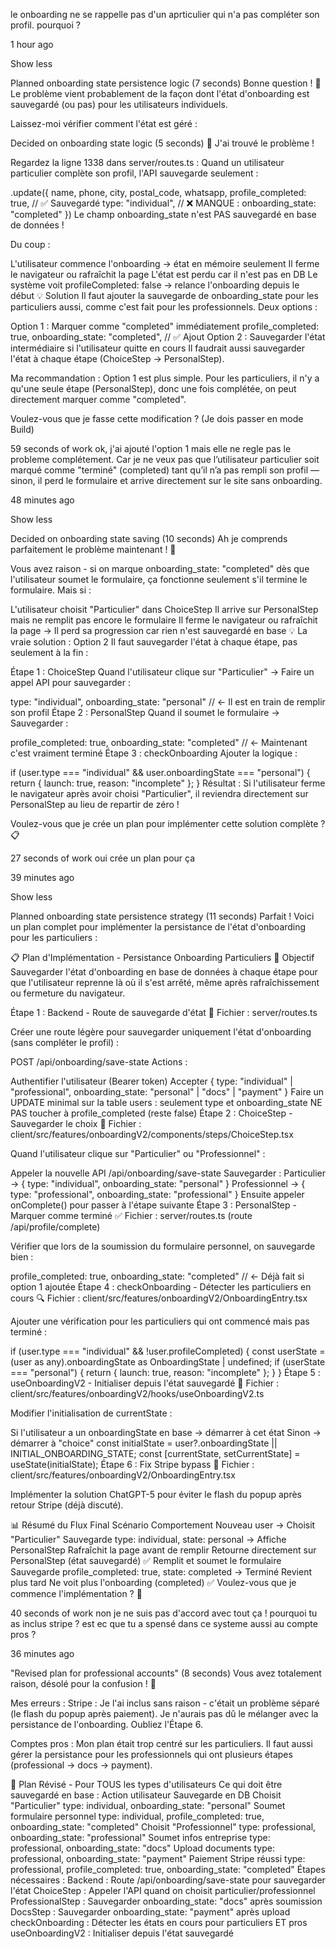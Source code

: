le onboarding ne se rappelle pas d'un aprticulier qui n'a pas compléter son profil. pourquoi ?

1 hour ago

Show less

Planned onboarding state persistence logic (7 seconds)
Bonne question ! 🤔 Le problème vient probablement de la façon dont l'état d'onboarding est sauvegardé (ou pas) pour les utilisateurs individuels.

Laissez-moi vérifier comment l'état est géré :


Decided on onboarding state logic (5 seconds)
🎯 J'ai trouvé le problème !

Regardez la ligne 1338 dans server/routes.ts : Quand un utilisateur particulier complète son profil, l'API sauvegarde seulement :

.update({
  name,
  phone,
  city,
  postal_code,
  whatsapp,
  profile_completed: true,  // ✅ Sauvegardé
  type: "individual",
  // ❌ MANQUE : onboarding_state: "completed"
})
Le champ onboarding_state n'est PAS sauvegardé en base de données !

Du coup :

L'utilisateur commence l'onboarding → état en mémoire seulement
Il ferme le navigateur ou rafraîchit la page
L'état est perdu car il n'est pas en DB
Le système voit profileCompleted: false → relance l'onboarding depuis le début
💡 Solution
Il faut ajouter la sauvegarde de onboarding_state pour les particuliers aussi, comme c'est fait pour les professionnels. Deux options :

Option 1 : Marquer comme "completed" immédiatement
profile_completed: true,
onboarding_state: "completed", // ✅ Ajout
Option 2 : Sauvegarder l'état intermédiaire si l'utilisateur quitte en cours
Il faudrait aussi sauvegarder l'état à chaque étape (ChoiceStep → PersonalStep).

Ma recommandation : Option 1 est plus simple. Pour les particuliers, il n'y a qu'une seule étape (PersonalStep), donc une fois complétée, on peut directement marquer comme "completed".

Voulez-vous que je fasse cette modification ? (Je dois passer en mode Build)

59 seconds of work
ok, j'ai ajouté l'option 1 mais elle ne regle pas le probleme complétement.
Car je ne veux pas que l’utilisateur particulier soit marqué comme "terminé" (completed) tant qu’il n’a pas rempli son profil — sinon, il perd le formulaire et arrive directement sur le site sans onboarding.

48 minutes ago

Show less

Decided on onboarding state saving (10 seconds)
Ah je comprends parfaitement le problème maintenant ! 🎯

Vous avez raison - si on marque onboarding_state: "completed" dès que l'utilisateur soumet le formulaire, ça fonctionne seulement s'il termine le formulaire. Mais si :

L'utilisateur choisit "Particulier" dans ChoiceStep
Il arrive sur PersonalStep mais ne remplit pas encore le formulaire
Il ferme le navigateur ou rafraîchit la page
→ Il perd sa progression car rien n'est sauvegardé en base
💡 La vraie solution : Option 2
Il faut sauvegarder l'état à chaque étape, pas seulement à la fin :

Étape 1 : ChoiceStep
Quand l'utilisateur clique sur "Particulier" → Faire un appel API pour sauvegarder :

type: "individual",
onboarding_state: "personal"  // ← Il est en train de remplir son profil
Étape 2 : PersonalStep
Quand il soumet le formulaire → Sauvegarder :

profile_completed: true,
onboarding_state: "completed"  // ← Maintenant c'est vraiment terminé
Étape 3 : checkOnboarding
Ajouter la logique :

if (user.type === "individual" && user.onboardingState === "personal") {
  return { launch: true, reason: "incomplete" };
}
Résultat : Si l'utilisateur ferme le navigateur après avoir choisi "Particulier", il reviendra directement sur PersonalStep au lieu de repartir de zéro !

Voulez-vous que je crée un plan pour implémenter cette solution complète ? 📋

27 seconds of work
oui crée un plan pour ça

39 minutes ago

Show less

Planned onboarding state persistence strategy (11 seconds)
Parfait ! Voici un plan complet pour implémenter la persistance de l'état d'onboarding pour les particuliers :

📋 Plan d'Implémentation - Persistance Onboarding Particuliers
🎯 Objectif
Sauvegarder l'état d'onboarding en base de données à chaque étape pour que l'utilisateur reprenne là où il s'est arrêté, même après rafraîchissement ou fermeture du navigateur.

Étape 1 : Backend - Route de sauvegarde d'état 🔧
Fichier : server/routes.ts

Créer une route légère pour sauvegarder uniquement l'état d'onboarding (sans compléter le profil) :

POST /api/onboarding/save-state
Actions :

Authentifier l'utilisateur (Bearer token)
Accepter { type: "individual" | "professional", onboarding_state: "personal" | "docs" | "payment" }
Faire un UPDATE minimal sur la table users : seulement type et onboarding_state
NE PAS toucher à profile_completed (reste false)
Étape 2 : ChoiceStep - Sauvegarder le choix 💾
Fichier : client/src/features/onboardingV2/components/steps/ChoiceStep.tsx

Quand l'utilisateur clique sur "Particulier" ou "Professionnel" :

Appeler la nouvelle API /api/onboarding/save-state
Sauvegarder :
Particulier → { type: "individual", onboarding_state: "personal" }
Professionnel → { type: "professional", onboarding_state: "professional" }
Ensuite appeler onComplete() pour passer à l'étape suivante
Étape 3 : PersonalStep - Marquer comme terminé ✅
Fichier : server/routes.ts (route /api/profile/complete)

Vérifier que lors de la soumission du formulaire personnel, on sauvegarde bien :

profile_completed: true,
onboarding_state: "completed"  // ← Déjà fait si option 1 ajoutée
Étape 4 : checkOnboarding - Détecter les particuliers en cours 🔍
Fichier : client/src/features/onboardingV2/OnboardingEntry.tsx

Ajouter une vérification pour les particuliers qui ont commencé mais pas terminé :

if (user.type === "individual" && !user.profileCompleted) {
  const userState = (user as any).onboardingState as OnboardingState | undefined;
  if (userState === "personal") {
    return { launch: true, reason: "incomplete" };
  }
}
Étape 5 : useOnboardingV2 - Initialiser depuis l'état sauvegardé 🚀
Fichier : client/src/features/onboardingV2/hooks/useOnboardingV2.ts

Modifier l'initialisation de currentState :

Si l'utilisateur a un onboardingState en base → démarrer à cet état
Sinon → démarrer à "choice"
const initialState = user?.onboardingState || INITIAL_ONBOARDING_STATE;
const [currentState, setCurrentState] = useState<OnboardingState>(initialState);
Étape 6 : Fix Stripe bypass 🎁
Fichier : client/src/features/onboardingV2/OnboardingEntry.tsx

Implémenter la solution ChatGPT-5 pour éviter le flash du popup après retour Stripe (déjà discuté).

📊 Résumé du Flux Final
Scénario	Comportement
Nouveau user → Choisit "Particulier"	Sauvegarde type: individual, state: personal → Affiche PersonalStep
Rafraîchit la page avant de remplir	Retourne directement sur PersonalStep (état sauvegardé) ✅
Remplit et soumet le formulaire	Sauvegarde profile_completed: true, state: completed → Terminé
Revient plus tard	Ne voit plus l'onboarding (completed) ✅
Voulez-vous que je commence l'implémentation ? 🚀

40 seconds of work
non je ne suis pas d'accord avec tout ça !
pourquoi tu as inclus stripe ?
est ec que tu a spensé dans ce systeme aussi au compte pros ?

36 minutes ago

"Revised plan for professional accounts" (8 seconds)
Vous avez totalement raison, désolé pour la confusion ! 🙏

Mes erreurs :
Stripe : Je l'ai inclus sans raison - c'était un problème séparé (le flash du popup après paiement). Je n'aurais pas dû le mélanger avec la persistance de l'onboarding. Oubliez l'Étape 6.

Comptes pros : Mon plan était trop centré sur les particuliers. Il faut aussi gérer la persistance pour les professionnels qui ont plusieurs étapes (professional → docs → payment).

🔄 Plan Révisé - Pour TOUS les types d'utilisateurs
Ce qui doit être sauvegardé en base :
Action utilisateur	Sauvegarde en DB
Choisit "Particulier"	type: individual, onboarding_state: "personal"
Soumet formulaire personnel	type: individual, profile_completed: true, onboarding_state: "completed"
Choisit "Professionnel"	type: professional, onboarding_state: "professional"
Soumet infos entreprise	type: professional, onboarding_state: "docs"
Upload documents	type: professional, onboarding_state: "payment"
Paiement Stripe réussi	type: professional, profile_completed: true, onboarding_state: "completed"
Étapes nécessaires :
Backend : Route /api/onboarding/save-state pour sauvegarder l'état
ChoiceStep : Appeler l'API quand on choisit particulier/professionnel
ProfessionalStep : Sauvegarder onboarding_state: "docs" après soumission
DocsStep : Sauvegarder onboarding_state: "payment" après upload
checkOnboarding : Détecter les états en cours pour particuliers ET pros
useOnboardingV2 : Initialiser depuis l'état sauvegardé